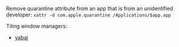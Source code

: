 Remove quarantine attribute from an app that is from an unidentified developer:
`xattr -d com.apple.quarantine /Applications/$app.app`

Tiling window managers:
- [yabai](https://github.com/koekeishiya/yabai)
